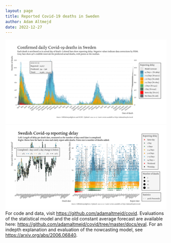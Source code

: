 ```yaml
---
layout: page
title: Reported Covid-19 deaths in Sweden
author: Adam Altmejd
date: 2022-12-27
---
```


![Graph of Swedish Covid-19 deaths with reporting delay.](deaths_lag_sweden_2022-12-27.png "Swedish Covid-19 deaths.")
![Graph of Swedish Covid-19 reporting delay in daily deaths.](lag_trend_sweden_2022-12-27.png "Trend in Swedish Covid-19 mortality reporting delay.")
For code and data, visit <https://github.com/adamaltmejd/covid>.
Evaluations of the statistical model and the old constant average forecast are available here: <https://github.com/adamaltmejd/covid/tree/master/docs/eval>.
For an indepth explanation and evaluation of the nowcasting model, see <https://arxiv.org/abs/2006.06840>.
